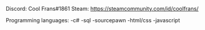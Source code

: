 Discord: Cool Frans#1861
Steam: https://steamcommunity.com/id/coolfrans/

Programming languages:
-c#
-sql
-sourcepawn
-html/css
-javascript
